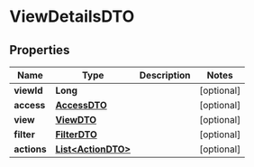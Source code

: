 # ViewDetailsDTO

## Properties
Name | Type | Description | Notes
------------ | ------------- | ------------- | -------------
**viewId** | **Long** |  |  [optional]
**access** | [**AccessDTO**](AccessDTO.md) |  |  [optional]
**view** | [**ViewDTO**](ViewDTO.md) |  |  [optional]
**filter** | [**FilterDTO**](FilterDTO.md) |  |  [optional]
**actions** | [**List&lt;ActionDTO&gt;**](ActionDTO.md) |  |  [optional]
